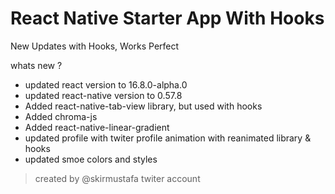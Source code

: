 # React Native Starter App With Hooks
New Updates with Hooks, Works Perfect

whats new ?
- updated react version to 16.8.0-alpha.0
- updated react-native version to 0.57.8
- Added react-native-tab-view library, but used with hooks
- Added chroma-js
- Added react-native-linear-gradient
- updated profile with twiter profile animation with reanimated library & hooks
- updated smoe colors and styles


> created by @skirmustafa twiter account
